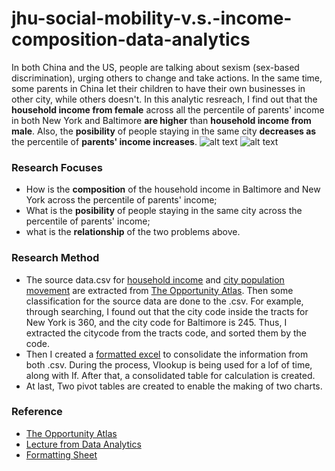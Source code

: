 # jhu-social-mobility-v.s.-income-composition-data-analytics
In both China and the US, people are talking about sexism (sex-based discrimination), urging others to change and take actions. In the same time, some parents in China let their children to have their own businesses in other city, while others doesn't. In this analytic resreach, I find out that the **household income from female** across all the percentile of parents' income in both New York and Baltimore **are higher** than **household income from male**. Also, the **posibility** of people staying in the same city **decreases as** the percentile of **parents' income increases**.
![alt text](https://github.com/LTLUTUO/jhu-social-mobility-data-analytics/blob/master/%25%20of%20Income.png)
![alt text](https://github.com/LTLUTUO/jhu-social-mobility-data-analytics/blob/master/Table%201.png)
### Research Focuses
* How is the **composition** of the household income in Baltimore and New York across the percentile of parents' income; 
* What is the **posibility** of people staying in the same city across the percentile of parents' income; 
* what is the **relationship** of the two problems above. 
### Research Method
* The source data.csv for [household income](https://drive.google.com/open?id=18thxiin5Coch_dJB2bPFJEFt-wvZPcbE) and [city population movement](https://drive.google.com/open?id=1r8nIoU-54hhI21YRFsSDj3o6LNqZMtCW) are extracted from [The Opportunity Atlas](https://www.opportunityatlas.org/). Then some classification for the source data are done to the .csv. For example, through searching, I found out that the city code inside the tracts for New York is 360, and the city code for Baltimore is 245. Thus, I extracted the citycode from the tracts code, and sorted them by the code.
* Then I created a [formatted excel](https://drive.google.com/open?id=1EwI1hCwHIGekl9HoPNVxq5DZmFLGRixs) to consolidate the information from both .csv. During the process, Vlookup is being used for a lof of time, along with If. After that, a consolidated table for calculation is created.
* At last, Two pivot tables are created to enable the making of two charts.
### Reference
* [The Opportunity Atlas](https://www.opportunityatlas.org/)
* [Lecture from Data Analytics](https://docs.google.com/presentation/d/1xdsb4yoo8g5ccGGfVDLLO0cm_WWsHqwoU2rMjqr951E/edit#slide=id.g76b6f65729_0_529)
* [Formatting Sheet](https://github.com/adam-p/markdown-here/wiki/Markdown-Cheatsheet)
